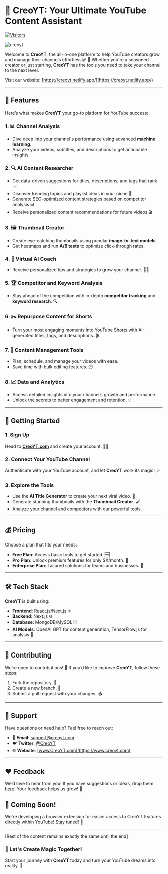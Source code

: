 # 🎥 **CreoYT: Your Ultimate YouTube Content Assistant**

[![Visitors](https://api.visitorbadge.io/api/combined?path=https%3A%2F%2Fgithub.com%2FSH20RAJ%2Fcreoyt&labelColor=%23f47373&countColor=%23697689&style=flat)](https://visitorbadge.io/status?path=https%3A%2F%2Fgithub.com%2FSH20RAJ%2Fcreoyt)

![creoyt](https://socialify.git.ci/sh20raj/creoyt/image?description=1&language=1&name=1&owner=1&pattern=Circuit+Board&pulls=1&stargazers=1&theme=Dark)

Welcome to **CreoYT**, the all-in-one platform to help YouTube creators grow and manage their channels effortlessly! 🚀 Whether you're a seasoned creator or just starting, **CreoYT** has the tools you need to take your channel to the next level.

Visit our website: [https://creoyt.netlify.app/](https://creoyt.netlify.app/)

---

## 🌟 **Features**

Here’s what makes **CreoYT** your go-to platform for YouTube success:

### 1. 📊 **Channel Analysis**

- Dive deep into your channel's performance using advanced **machine learning**.
- Analyze your videos, subtitles, and descriptions to get actionable insights.

### 2. 🔍 **AI Content Researcher**

- Get data-driven suggestions for titles, descriptions, and tags that rank 📈
- Discover trending topics and playlist ideas in your niche 🎯
- Generate SEO-optimized content strategies based on competitor analysis 📊
- Receive personalized content recommendations for future videos 🎬

### 3. 🖼️ **Thumbnail Creator**

- Create eye-catching thumbnails using popular **image-to-text models**.
- Get heatmaps and run **A/B tests** to optimize click-through rates.

### 4. 🧠 **Virtual AI Coach**

- Receive personalized tips and strategies to grow your channel. 🏋️‍♂️

### 5. 🏆 **Competitor and Keyword Analysis**

- Stay ahead of the competition with in-depth **competitor tracking** and **keyword research**. 🔍

### 6. ✂️ **Repurpose Content for Shorts**

- Turn your most engaging moments into YouTube Shorts with AI-generated titles, tags, and descriptions. 🎬

### 7. 📅 **Content Management Tools**

- Plan, schedule, and manage your videos with ease.
- Save time with bulk editing features. 🕒

### 8. 📈 **Data and Analytics**

- Access detailed insights into your channel’s growth and performance.
- Unlock the secrets to better engagement and retention. 💡

---

## 🚀 **Getting Started**

### 1. Sign Up

Head to **[CreoYT.com](https://www.creoyt.com)** and create your account. 🧑‍💻

### 2. Connect Your YouTube Channel

Authenticate with your YouTube account, and let **CreoYT** work its magic! 🪄

### 3. Explore the Tools

- Use the **AI Title Generator** to create your next viral video. 🌟
- Generate stunning thumbnails with the **Thumbnail Creator**. 🖌️
- Analyze your channel and competitors with our powerful tools.

---

## 💰 **Pricing**

Choose a plan that fits your needs:

- **Free Plan**: Access basic tools to get started. 🆓
- **Pro Plan**: Unlock premium features for only $X/month. 💎
- **Enterprise Plan**: Tailored solutions for teams and businesses. 🏢

---

## 🛠️ **Tech Stack**

**CreoYT** is built using:

- **Frontend**: React.js/Next.js ⚛️
- **Backend**: Next.js 🌐
- **Database**: MongoDB/MySQL 🗄️
- **AI Models**: OpenAI GPT for content generation, TensorFlow.js for analysis 🤖

---

## 🤝 **Contributing**

We’re open to contributions! 🎉 If you’d like to improve **CreoYT**, follow these steps:

1. Fork the repository. 🍴
2. Create a new branch. 🌿
3. Submit a pull request with your changes. 📥

---

## 💬 **Support**

Have questions or need help? Feel free to reach out:

- 📧 **Email**: support@creoyt.com
- 🐦 **Twitter**: [@CreoYT](https://twitter.com/creoyt)
- 🌐 **Website**: [www.CreoYT.com](https://www.creoyt.com)

---

## ❤️ **Feedback**

We’d love to hear from you! If you have suggestions or ideas, drop them [here](https://github.com/sh20raj/creoyt/issues). Your feedback helps us grow! 🌱

## 📢 **Coming Soon!**

We're developing a browser extension for easier access to CreoYT features directly within YouTube! Stay tuned! 🔌

---

[Rest of the content remains exactly the same until the end]

### 🏁 **Let's Create Magic Together!**

Start your journey with **CreoYT** today and turn your YouTube dreams into reality. 🌈
